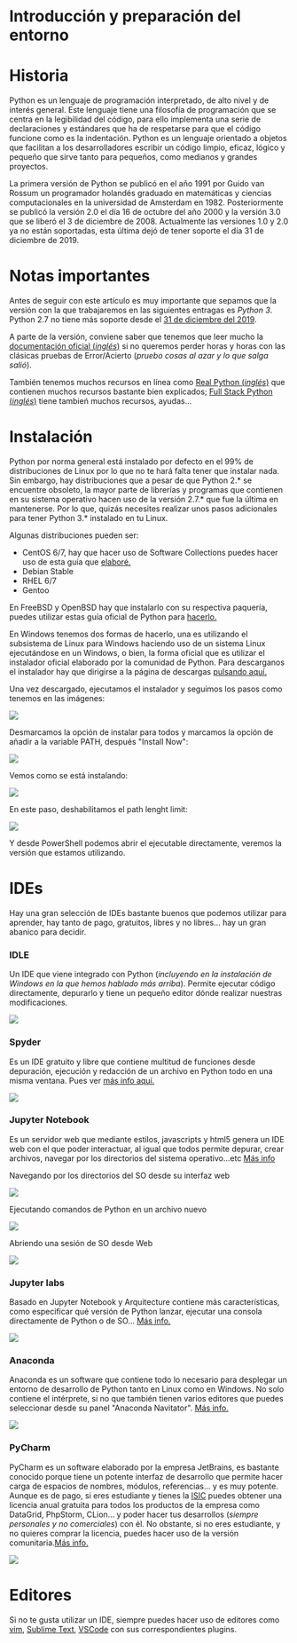 # Introducción y preparación del entorno



# Historia
Python es un lenguaje de programación interpretado, de alto nivel y de interés general. Este lenguaje tiene una filosofía de programación que se centra en la legibilidad del código, para ello implementa una serie de declaraciones y estándares que ha de respetarse para que el código funcione como es la indentación. Python es un lenguaje orientado a objetos que facilitan a los desarrolladores escribir un código limpio, eficaz, lógico y pequeño que sirve tanto para pequeños, como medianos y grandes proyectos.

La primera versión de Python se publicó en el año 1991 por Guido van Rossum un programador holandés graduado en matemáticas y ciencias computacionales en la universidad de Amsterdam en 1982. Posteriormente se publicó la versión 2.0 el día 16 de octubre del año 2000 y la versión 3.0 que se liberó el 3 de diciembre de 2008. Actualmente las versiones 1.0 y 2.0 ya no están soportadas, esta última dejó de tener soporte el día 31 de diciembre de 2019.

# Notas importantes
Antes de seguir con este artículo es muy importante que sepamos que la versión con la que trabajaremos en las siguientes entragas es *Python 3*. Python 2.7 no tiene más soporte desde el <u>31 de diciembre del 2019</u>. 

A parte de la versión, conviene saber que tenemos que leer mucho la <a href="https://docs.python.org/3" target="blank"> documentación oficial (_inglés_)</a> si no queremos perder horas y horas con las clásicas pruebas de Error/Acierto (_pruebo cosas al azar y lo que salga salió_).

También tenemos muchos recursos en línea como <a href="https://realpython.com" target="blank">Real Python (_inglés_)</a> que contienen muchos recursos bastante bien explicados; <a href="https://www.fullstackpython.com/best-python-resources.html" target="blank" >Full Stack Python (_inglés_)</a> tiene tambień muchos recursos, ayudas...

# Instalación
Python por norma general está instalado por defecto en el 99% de distribuciones de Linux por lo que no te hará falta tener que instalar nada. Sin embargo, hay distribuciones que a pesar de que Python 2.* se encuentre obsoleto, la mayor parte de librerías y programas que contienen en su sistema operativo hacen uso de la versión 2.7.* que fue la última en mantenerse. Por lo que, quizás necesites realizar unos pasos adicionales para tener Python 3.* instalado en tu Linux.

Algunas distribuciones pueden ser:
* CentOS 6/7, hay que hacer uso de Software Collections puedes hacer uso de esta guía que <a href="" target="blank">  elaboré.</a>
* Debian Stable
* RHEL 6/7
* Gentoo

En FreeBSD y OpenBSD hay que instalarlo con su respectiva paquería, puedes utilizar estas guía oficial de Python para <a href="https://docs.python.org/3/using/unix.html#on-freebsd-and-openbsd" target="blank">hacerlo.</a>

En Windows tenemos dos formas de hacerlo, una es utilizando el subsistema de Linux para Windows haciendo uso de un sistema Linux ejecutándose en un Windows, o bien, la forma oficial que es utilizar el instalador oficial elaborado por la comunidad de Python. Para descarganos el instalador hay que dirigirse a la página de descargas <a href="https://www.python.org/downloads/" target="blank"> pulsando aquí.</a>

Una vez descargado, ejecutamos el instalador y seguimos los pasos como tenemos en las imágenes:

![](paso1.png)

Desmarcamos la opción de instalar para todos y marcamos la opción de añadir a la variable PATH, después "Install Now":

![](paso2.png)

Vemos como se está instalando:

![](paso3.png)

En este paso, deshabilitamos el path lenght limit:

![](paso4.png)

Y desde PowerShell podemos abrir el ejecutable directamente, veremos la versión que estamos utilizando.

# IDEs
Hay una gran selección de IDEs bastante buenos que podemos utilizar para aprender, hay tanto de pago, gratuitos, libres y no libres... hay un gran abanico para decidir.

### IDLE
Un IDE que viene integrado con Python (_incluyendo en la instalación de Windows en la que hemos hablado más arriba_). Permite ejecutar código directamente, depurarlo y tiene un pequeño editor dónde realizar nuestras modificaciones.

![](idle.png)

### Spyder
Es un IDE gratuito y libre que contiene multitud de funciones desde depuración, ejecución y redacción de un archivo en Python todo en una misma ventana. Pues ver <a href="https://www.spyder-ide.org" target="blank">más info aquí.</a>

![](spyder.png)

### Jupyter Notebook
Es un servidor web que mediante estilos, javascripts y html5 genera un IDE web con el que poder interactuar, al igual que todos permite depurar, crear archivos, navegar por los directorios del sistema operativo...etc <a href="https://jupyter.org" target="blank">Más info</a>

Navegando por los directorios del SO desde su interfaz web

![](jupyternotebook.png)

Ejecutando comandos de Python en un archivo nuevo

![](jupyternotebook2.png)

Abriendo una sesión de SO desde Web

![](jupyternotebook3.png)

### Jupyter labs
Basado en Jupyter Notebook y Arquitecture contiene más características, como especificar qué versión de Python lanzar, ejecutar una consola directamente de Python o de SO... <a href="https://jupyter.org" target="blank">Más info.</a>

![](jupyterlabs.png)

### Anaconda
Anaconda es un software que contiene todo lo necesario para desplegar un entorno de desarrollo de Python tanto en Linux como en Windows. No solo contiene el intérprete, si no que también tienen varios editores que puedes seleccionar desde su panel "Anaconda Navitator". <a href="https://www.anaconda.com" target="blank">Más info.</a>

![](anaconda.png)

### PyCharm
PyCharm es un software elaborado por la empresa JetBrains, es bastante conocido porque tiene un potente interfaz de desarrollo que permite hacer carga de espacios de nombres, módulos, referencias... y es muy potente. Aunque es de pago, si eres estudiante y tienes la <a href="https://isic.org" target="blank">ISIC</a> puedes obtener una licencia anual gratuita para todos los productos de la empresa como DataGrid, PhpStorm, CLion... y poder hacer tus desarrollos (_siempre personales y no comerciales_) con él. 
No obstante, si no eres estudiante, y no quieres comprar la licencia, puedes hacer uso de la versión comunitaria.<a href="https://www.jetbrains.com/es-es/pycharm/download/" target="blank">Más info.</a>

![](pycharm.png)

# Editores
Si no te gusta utilizar un IDE, siempre puedes hacer uso de editores como <a href="https://www.vim.org" target="blank">vim</a>, <a href="https://www.sublimetext.com" target="blank">Sublime Text</a>, <a href="https://code.visualstudio.com" target="blank">VSCode</a> con sus correspondientes plugins.
